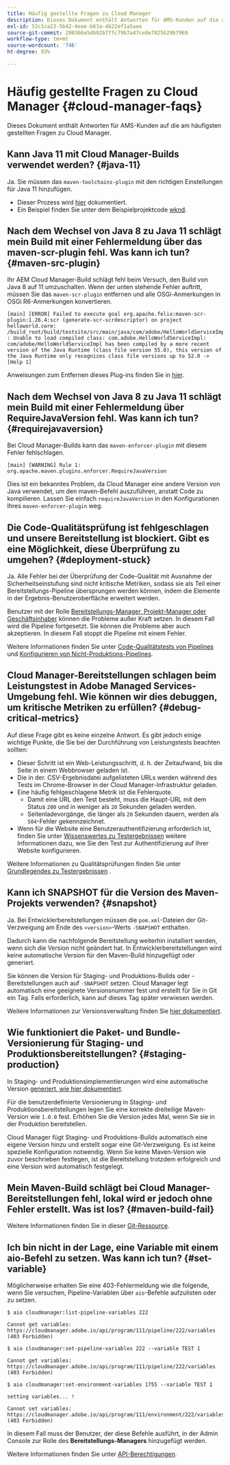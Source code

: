 ```yaml
---
title: Häufig gestellte Fragen zu Cloud Manager
description: Dieses Dokument enthält Antworten für AMS-Kunden auf die am häufigsten gestellten Fragen zu Cloud Manager.
exl-id: 52c1ca23-5b42-4eae-b63a-4b22ef1a5aee
source-git-commit: 200366e5db92b7ffc79b7a47ce8e7825b29b7969
workflow-type: tm+mt
source-wordcount: '746'
ht-degree: 93%

---
```



# Häufig gestellte Fragen zu Cloud Manager {#cloud-manager-faqs}

Dieses Dokument enthält Antworten für AMS-Kunden auf die am häufigsten gestellten Fragen zu Cloud Manager.

## Kann Java 11 mit Cloud Manager-Builds verwendet werden? {#java-11}

Ja. Sie müssen das `maven-toolchains-plugin` mit den richtigen Einstellungen für Java 11 hinzufügen.

* Dieser Prozess wird [hier](/help/getting-started/using-the-wizard.md) dokumentiert.
* Ein Beispiel finden Sie unter dem Beispielprojektcode [wknd](https://github.com/adobe/aem-guides-wknd/commit/6cb5238cb6b932735dcf91b21b0d835ae3a7fe75).

## Nach dem Wechsel von Java 8 zu Java 11 schlägt mein Build mit einer Fehlermeldung über das maven-scr-plugin fehl. Was kann ich tun? {#maven-src-plugin}

Ihr AEM Cloud Manager-Build schlägt fehl beim Versuch, den Build von Java 8 auf 11 umzuschalten. Wenn der unten stehende Fehler auftritt, müssen Sie das `maven-scr-plugin` entfernen und alle OSGi-Anmerkungen in OSGi R6-Anmerkungen konvertieren.

```text
[main] [ERROR] Failed to execute goal org.apache.felix:maven-scr-plugin:1.26.4:scr (generate-scr-scrdescriptor) on project helloworld.core: /build_root/build/testsite/src/main/java/com/adobe/HelloWorldServiceImpl.java : Unable to load compiled class: com.adobe.HelloWorldServiceImpl: com/adobe/HelloWorldServiceImpl has been compiled by a more recent version of the Java Runtime (class file version 55.0), this version of the Java Runtime only recognizes class file versions up to 52.0 -> [Help 1]
```

Anweisungen zum Entfernen dieses Plug-ins finden Sie in [hier](https://cqdump.wordpress.com/2019/01/03/from-scr-annotations-to-osgi-annotations/).

## Nach dem Wechsel von Java 8 zu Java 11 schlägt mein Build mit einer Fehlermeldung über RequireJavaVersion fehl. Was kann ich tun? {#requirejavaversion}

Bei Cloud Manager-Builds kann das `maven-enforcer-plugin` mit diesem Fehler fehlschlagen.

```text
[main] [WARNING] Rule 1: org.apache.maven.plugins.enforcer.RequireJavaVersion
```

Dies ist ein bekanntes Problem, da Cloud Manager eine andere Version von Java verwendet, um den maven-Befehl auszuführen, anstatt Code zu kompilieren. Lassen Sie einfach `requireJavaVersion` in den Konfigurationen Ihres `maven-enforcer-plugin` weg.

## Die Code-Qualitätsprüfung ist fehlgeschlagen und unsere Bereitstellung ist blockiert. Gibt es eine Möglichkeit, diese Überprüfung zu umgehen? {#deployment-stuck}

Ja. Alle Fehler bei der Überprüfung der Code-Qualität mit Ausnahme der Sicherheitseinstufung sind nicht kritische Metriken, sodass sie als Teil einer Bereitstellungs-Pipeline übersprungen werden können, indem die Elemente in der Ergebnis-Benutzeroberfläche erweitert werden.

Benutzer mit der Rolle [Bereitstellungs-Manager, Projekt-Manager oder Geschäftsinhaber](/help/requirements/users-and-roles.md#role-definitions) können die Probleme außer Kraft setzen. In diesem Fall wird die Pipeline fortgesetzt. Sie können die Probleme aber auch akzeptieren. In diesem Fall stoppt die Pipeline mit einem Fehler.

Weitere Informationen finden Sie unter [Code-Qualitätstests von Pipelines](/help/using/code-quality-testing.md#three-tier-gates-while-running-a-pipeline) und [Konfigurieren von Nicht-Produktions-Pipelines](/help/using/non-production-pipelines.md#understanding-the-flow).

## Cloud Manager-Bereitstellungen schlagen beim Leistungstest in Adobe Managed Services-Umgebung fehl. Wie können wir dies debuggen, um kritische Metriken zu erfüllen? {#debug-critical-metrics}

Auf diese Frage gibt es keine einzelne Antwort. Es gibt jedoch einige wichtige Punkte, die Sie bei der Durchführung von Leistungstests beachten sollten:

* Dieser Schritt ist ein Web-Leistungsschritt, d. h. der Zeitaufwand, bis die Seite in einem Webbrowser geladen ist.
* Die in der. CSV-Ergebnisdatei aufgelisteten URLs werden während des Tests im Chrome-Browser in der Cloud Manager-Infrastruktur geladen.
* Eine häufig fehlgeschlagene Metrik ist die Fehlerquote.
   * Damit eine URL den Test besteht, muss die Haupt-URL mit dem Status `200` und in weniger als `20` Sekunden geladen werden.
   * Seitenladevorgänge, die länger als `20` Sekunden dauern, werden als `504`-Fehler gekennzeichnet.
* Wenn für die Website eine Benutzerauthentifizierung erforderlich ist, finden Sie unter [Wissenswertes zu Testergebnissen](/help/using/code-quality-testing.md#authenticated-performance-testing) weitere Informationen dazu, wie Sie den Test zur Authentifizierung auf Ihrer Website konfigurieren.

Weitere Informationen zu Qualitätsprüfungen finden Sie unter [Grundlegendes zu Testergebnissen](/help/using/code-quality-testing.md) .

## Kann ich SNAPSHOT für die Version des Maven-Projekts verwenden? {#snapshot}

Ja. Bei Entwicklerbereitstellungen müssen die `pom.xml`-Dateien der Git-Verzweigung am Ende des `<version>`-Werts `-SNAPSHOT` enthalten.

Dadurch kann die nachfolgende Bereitstellung weiterhin installiert werden, wenn sich die Version nicht geändert hat. In Entwicklerbereitstellungen wird keine automatische Version für den Maven-Build hinzugefügt oder generiert.

Sie können die Version für Staging- und Produktions-Builds oder -Bereitstellungen auch auf `-SNAPSHOT` setzen. Cloud Manager legt automatisch eine geeignete Versionsnummer fest und erstellt für Sie in Git ein Tag. Falls erforderlich, kann auf dieses Tag später verwiesen werden.

Weitere Informationen zur Versionsverwaltung finden Sie [hier dokumentiert](https://experienceleague.adobe.com/docs/experience-manager-cloud-service/content/implementing/using-cloud-manager/managing-code/project-version-handling.html?lang=de).

## Wie funktioniert die Paket- und Bundle-Versionierung für Staging- und Produktionsbereitstellungen? {#staging-production}

In Staging- und Produktionsimplementierungen wird eine automatische Version [generiert, wie hier dokumentiert](/help/managing-code/maven-project-version.md).

Für die benutzerdefinierte Versionierung in Staging- und Produktionsbereitstellungen legen Sie eine korrekte dreiteilige Maven-Version wie `1.0.0` fest. Erhöhen Sie die Version jedes Mal, wenn Sie sie in der Produktion bereitstellen.

Cloud Manager fügt Staging- und Produktions-Builds automatisch eine eigene Version hinzu und erstellt sogar eine Git-Verzweigung. Es ist keine spezielle Konfiguration notwendig. Wenn Sie keine Maven-Version wie zuvor beschrieben festlegen, ist die Bereitstellung trotzdem erfolgreich und eine Version wird automatisch festgelegt.

## Mein Maven-Build schlägt bei Cloud Manager-Bereitstellungen fehl, lokal wird er jedoch ohne Fehler erstellt. Was ist los? {#maven-build-fail}

Weitere Informationen finden Sie in dieser [Git-Ressource](https://github.com/cqsupport/cloud-manager/blob/main/cm-build-step-fails.md).

## Ich bin nicht in der Lage, eine Variable mit einem aio-Befehl zu setzen. Was kann ich tun? {#set-variable}

Möglicherweise erhalten Sie eine 403-Fehlermeldung wie die folgende, wenn Sie versuchen, Pipeline-Variablen über `aio`-Befehle aufzulisten oder zu setzen.

```shell
$ aio cloudmanager:list-pipeline-variables 222

Cannot get variables: https://cloudmanager.adobe.io/api/program/111/pipeline/222/variables (403 Forbidden)

$ aio cloudmanager:set-pipeline-variables 222 --variable TEST 1

Cannot get variables: https://cloudmanager.adobe.io/api/program/111/pipeline/222/variables (403 Forbidden)

$ aio cloudmanager:set-environment-variables 1755 --variable TEST 1

setting variables... !

Cannot set variables: https://cloudmanager.adobe.io/api/program/111/environment/222/variables (403 Forbidden)
```

In diesem Fall muss der Benutzer, der diese Befehle ausführt, in der Admin Console zur Rolle des **Bereitstellungs-Managers** hinzugefügt werden.

Weitere Informationen finden Sie unter [API-Berechtigungen](https://developer.adobe.com/experience-cloud/cloud-manager/guides/getting-started/permissions/).
